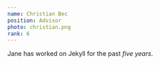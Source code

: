 ```yaml
---
name: Christian Bec
position: Advisor
photo: christian.png
rank: 6
---
```

Jane has worked on Jekyll for the past *five years*.
